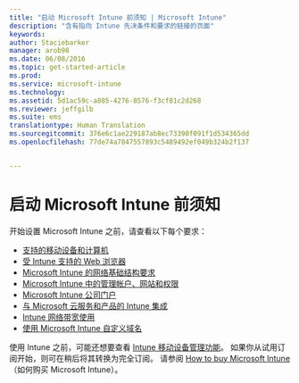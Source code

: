 ```yaml
---
title: "启动 Microsoft Intune 前须知 | Microsoft Intune"
description: "含有指向 Intune 先决条件和要求的链接的页面"
keywords: 
author: Staciebarker
manager: arob98
ms.date: 06/08/2016
ms.topic: get-started-article
ms.prod: 
ms.service: microsoft-intune
ms.technology: 
ms.assetid: 5d1ac59c-a885-4276-8576-f3cf81c2d268
ms.reviewer: jeffgilb
ms.suite: ems
translationtype: Human Translation
ms.sourcegitcommit: 376e6c1ae229187ab8ec73390f091f1d534365dd
ms.openlocfilehash: 77de74a7847557893c5489492ef049b324b2f137


---
```


# 启动 Microsoft Intune 前须知

开始设置 Microsoft Intune 之前，请查看以下每个要求：

- [支持的移动设备和计算机](supported-mobile-devices-and-computers.md)
- [受 Intune 支持的 Web 浏览器](supported-web-browsers.md)
- [Microsoft Intune 的网络基础结构要求](network-infrastructure-requirements-for-microsoft-intune.md)
- [Microsoft Intune 中的管理帐户、网站和权限](administrative-accounts-websites-perms.md)
- [Microsoft Intune 公司门户](microsoft-intune-company-portal.md)
- [与 Microsoft 云服务和产品的 Intune 集成](integration-with-cloud-services.md)
- [Intune 网络带宽使用](network-bandwidth-use.md)
- [使用 Microsoft Intune 自定义域名](domain-names-for-microsoft-intune.md)


使用 Intune 之前，可能还想要查看 [Intune 移动设备管理功能](/intune/get-started/mobile-device-management-capabilities-in-microsoft-intune)。 如果你从试用订阅开始，则可在稍后将其转换为完全订阅。 请参阅 [How to buy Microsoft Intune](http://www.microsoft.com/en-us/server-cloud/products/microsoft-intune/Purchasing.aspx)（如何购买 Microsoft Intune）。








<!--HONumber=Jul16_HO3-->


